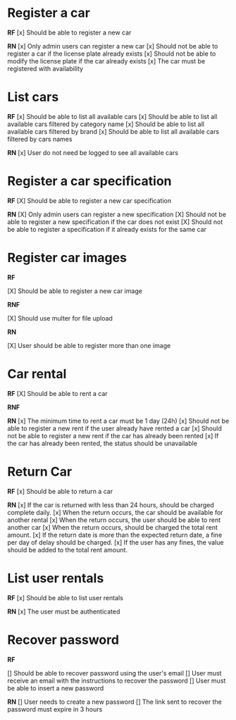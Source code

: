 # Register a car

**RF**
[x] Should be able to register a new car

**RN**
[x] Only admin users can register a new car
[x] Should not be able to register a car if the license plate already exists
[x] Should not be able to modify the license plate if the car already exists
[x] The car must be registered with availability

# List cars

**RF**
[x] Should be able to list all available cars
[x] Should be able to list all available cars filtered by category name
[x] Should be able to list all available cars filtered by brand
[x] Should be able to list all available cars filtered by cars names

**RN**
[x] User do not need be logged to see all available cars

# Register a car specification

**RF**
[X] Should be able to register a new car specification

**RN**
[X] Only admin users can register a new specification
[X] Should not be able to register a new specification if the car does not exist
[X] Should not be able to register a specification if it already exists for the same car

# Register car images

**RF**

[X] Should be able to register a new car image

**RNF**

[X] Should use multer for file upload

**RN**

[X] User should be able to register more than one image

# Car rental

**RF**
[X] Should be able to rent a car

**RNF**

**RN**
[x] The minimum time to rent a car must be 1 day (24h)
[x] Should not be able to register a new rent if the user already have rented a car
[x] Should not be able to register a new rent if the car has already been rented
[x] If the car has already been rented, the status should be unavailable

# Return Car

**RF**
[x] Should be able to return a car

**RN**
[x] If the car is returned with less than 24 hours, should be charged complete daily.
[x] When the return occurs, the car should be available for another rental
[x] When the return occurs, the user should be able to rent another car
[x] When the return occurs, should be charged the total rent amount.
[x] If the return date is more than the expected return date, a fine per day of delay should be charged.
[x] If the user has any fines, the value should be added to the total rent amount.

# List user rentals

**RF**
[x] Should be able to list user rentals

**RN**
[x] The user must be authenticated

# Recover password

**RF**

[] Should be able to recover password using the user's email
[] User must receive an email with the instructions to recover the password
[] User must be able to insert a new password

**RN**
[] User needs to create a new password
[] The link sent to recover the password must expire in 3 hours
